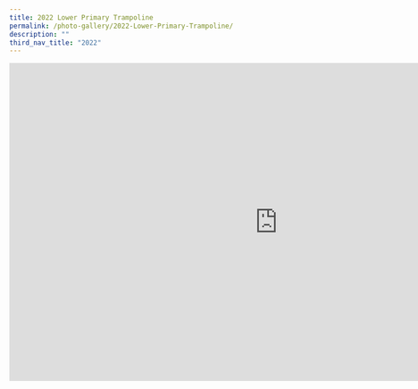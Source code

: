 ```yaml
---
title: 2022 Lower Primary Trampoline
permalink: /photo-gallery/2022-Lower-Primary-Trampoline/
description: ""
third_nav_title: "2022"
---
```


<iframe allowfullscreen="true" height="569" width="960" frameborder="0" src="https://docs.google.com/presentation/d/e/2PACX-1vQJRQldThKts3JCoM_RZhgKuYU1Oacs-0EzyZcrfjP3PObeW8H--1AmeLx4uN4Vj0M6Owe4IHemG777/embed?start=true&amp;loop=true&amp;delayms=5000"></iframe>